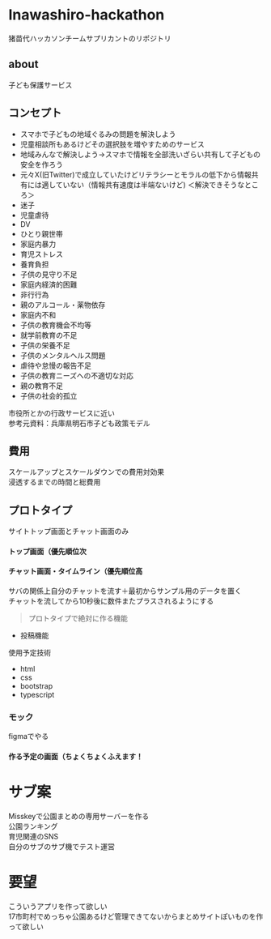 # Inawashiro-hackathon
猪苗代ハッカソンチームサプリカントのリポジトリ

## about
子ども保護サービス

## コンセプト
- スマホで子どもの地域ぐるみの問題を解決しよう
- 児童相談所もあるけどその選択肢を増やすためのサービス
- 地域みんなで解決しよう→スマホで情報を全部洗いざらい共有して子どもの安全を作ろう
- 元々X(旧Twitter)で成立していたけどリテラシーとモラルの低下から情報共有には適していない（情報共有速度は半端ないけど)
＜解決できそうなところ＞  
- 迷子
- 児童虐待
- DV
- ひとり親世帯
- 家庭内暴力
- 育児ストレス
- 養育負担
- 子供の見守り不足
- 家庭内経済的困難
- 非行行為
- 親のアルコール・薬物依存
- 家庭内不和
- 子供の教育機会不均等
- 就学前教育の不足
- 子供の栄養不足
- 子供のメンタルヘルス問題
- 虐待や怠慢の報告不足
- 子供の教育ニーズへの不適切な対応
- 親の教育不足
- 子供の社会的孤立


市役所とかの行政サービスに近い  
参考元資料：兵庫県明石市子ども政策モデル  


## 費用
スケールアップとスケールダウンでの費用対効果  
浸透するまでの時間と総費用  

## プロトタイプ
サイトトップ画面とチャット画面のみ

#### トップ画面（優先順位次

#### チャット画面・タイムライン（優先順位高
サバの関係上自分のチャットを流す＋最初からサンプル用のデータを置く  
チャットを流してから10秒後に数件またプラスされるようにする  
>プロトタイプで絶対に作る機能  
- 投稿機能

使用予定技術
- html
- css
- bootstrap
- typescript

### モック
figmaでやる
#### 作る予定の画面（ちょくちょくふえます！

# サブ案
Misskeyで公園まとめの専用サーバーを作る  
公園ランキング  
育児関連のSNS  
自分のサブのサブ機でテスト運営  


# 要望
こういうアプリを作って欲しい  
17市町村でめっちゃ公園あるけど管理できてないからまとめサイトぽいものを作って欲しい
